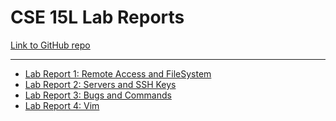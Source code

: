 # CSE 15L Lab Reports

[Link to GitHub repo][1]

---

* [Lab Report 1: Remote Access and FileSystem][2]
* [Lab Report 2: Servers and SSH Keys][3]
* [Lab Report 3: Bugs and Commands][4]
* [Lab Report 4: Vim][5]

[1]: https://github.com/Avvyxx/cse15l-lab-reports
[2]: https://avvyxx.github.io/cse15l-lab-reports/lab-report-1
[3]: https://avvyxx.github.io/cse15l-lab-reports/lab-report-2
[4]: https://avvyxx.github.io/cse15l-lab-reports/lab-report-3
[5]: https://avvyxx.github.io/cse15l-lab-reports/lab-report-4

